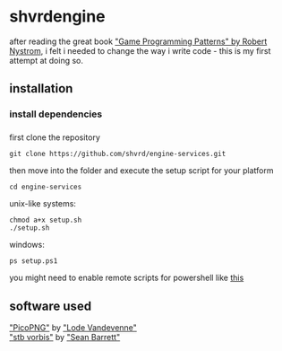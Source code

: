 # shvrdengine

after reading the great book ["Game Programming Patterns" by Robert Nystrom](http://gameprogrammingpatterns.com/), i felt i needed to change the way i write
code - this is my first attempt at doing so.

## installation

### install dependencies

### 

first clone the repository
```
git clone https://github.com/shvrd/engine-services.git
```

then move into the folder and execute the setup script for your platform
```
cd engine-services
```
unix-like systems:
```
chmod a+x setup.sh
./setup.sh
```
windows:
```
ps setup.ps1
```
you might need to enable remote scripts for powershell like [this](https://docs.microsoft.com/en-us/previous-versions/windows/it-pro/windows-powershell-1.0/ee176961(v=technet.10))

## software used

["PicoPNG"](https://lodev.org/lodepng/) by ["Lode Vandevenne"](https://github.com/lvandeve)  
["stb vorbis"](https://github.com/nothings/stb) by ["Sean Barrett"](https://github.com/nothings)
